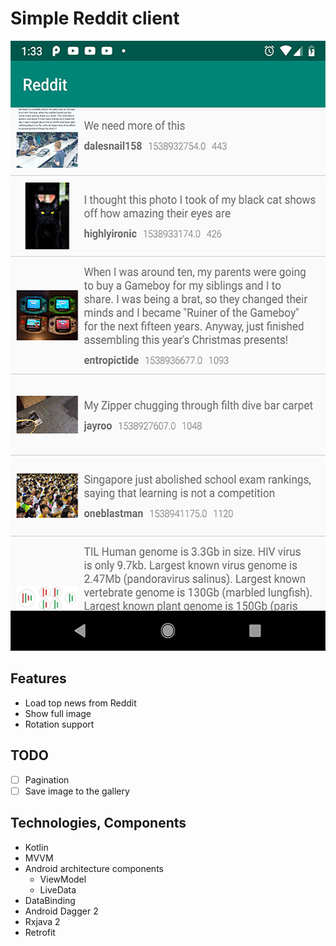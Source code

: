 # Simple Reddit client

<img src="images/sample.png" width="549" height="976">

## Features
* Load top news from Reddit
* Show full image
* Rotation support

## TODO
- [ ] Pagination
- [ ] Save image to the gallery

## Technologies, Components
* Kotlin
* MVVM
* Android architecture components
    * ViewModel
    * LiveData
* DataBinding
* Android Dagger 2
* Rxjava 2
* Retrofit